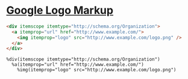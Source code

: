 [Google Logo Markup](http://googlewebmastercentral.blogspot.com/2013/05/using-schemaorg-markup-for-organization.html)
=====================================================================================================================

```html
<div itemscope itemtype="http://schema.org/Organization">
  <a itemprop="url" href="http://www.example.com/">
    <img itemprop="logo" src="http://www.example.com/logo.png" />
  </a>
</div>
```

```haml
%div(itemscope itemtype="http://schema.org/Organization")
  %a(itemprop="url" href="http://www.example.com/")
    %img(itemprop="logo" src="http://www.example.com/logo.png")
```
